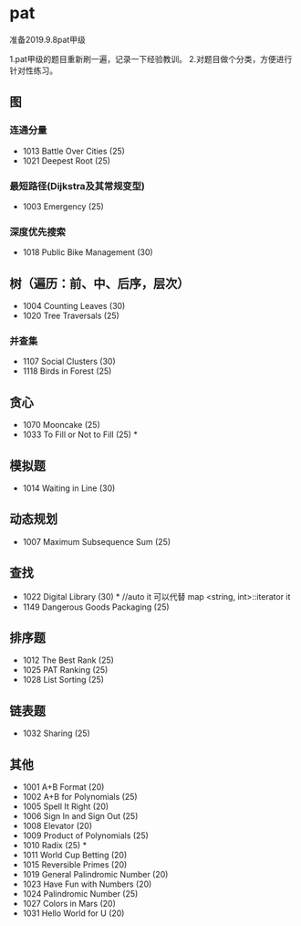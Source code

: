 # pat
准备2019.9.8pat甲级

1.pat甲级的题目重新刷一遍，记录一下经验教训。
2.对题目做个分类，方便进行针对性练习。

## 图
### 连通分量
- 1013 Battle Over Cities (25)
- 1021 Deepest Root (25)

### 最短路径(Dijkstra及其常规变型)
- 1003 Emergency (25)

### 深度优先搜索
- 1018 Public Bike Management (30)


## 树（遍历：前、中、后序，层次）
- 1004 Counting Leaves (30)
- 1020 Tree Traversals (25)

### 并查集
- 1107 Social Clusters (30)
- 1118 Birds in Forest (25)

## 贪心
- 1070 Mooncake (25)
- 1033 To Fill or Not to Fill (25) *

## 模拟题
- 1014 Waiting in Line (30)

## 动态规划
- 1007 Maximum Subsequence Sum (25)

## 查找
- 1022 Digital Library (30) * //auto it 可以代替 map <string, int>::iterator it
- 1149 Dangerous Goods Packaging (25)

## 排序题
- 1012 The Best Rank (25)
- 1025 PAT Ranking (25)
- 1028 List Sorting (25)

## 链表题
- 1032 Sharing (25)

## 其他
- 1001 A+B Format (20)
- 1002 A+B for Polynomials (25)
- 1005 Spell It Right (20)
- 1006 Sign In and Sign Out (25)
- 1008 Elevator (20)
- 1009 Product of Polynomials (25)
- 1010 Radix (25) *
- 1011 World Cup Betting (20)
- 1015 Reversible Primes (20)
- 1019 General Palindromic Number (20)
- 1023 Have Fun with Numbers (20)
- 1024 Palindromic Number (25)
- 1027 Colors in Mars (20)
- 1031 Hello World for U (20)
